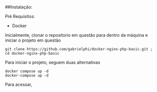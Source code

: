 ##Instalação:

Pré Requisitos: 
- Docker

Inicialmente, clonar o repositorio em questão para dentro da máquina e iniciar o projeto em questão
```
git clone https://github.com/gabrielphi/docker-nginx-php-basic.git ; cd docker-nginx-php-basic 
```

Para iniciar o projeto, seguem duas alternativas

```
docker compose up -d
docker-compose up -d
```

Para acessar, 
